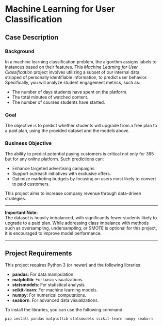 # Machine Learning for User Classification

## Case Description

### Background
In a machine learning classification problem, the algorithm assigns labels to instances based on their features. This *Machine Learning for User Classification* project involves utilizing a subset of our internal data, stripped of personally identifiable information, to predict user behavior. Specifically, you will analyze student engagement metrics, such as:
- The number of days students have spent on the platform.
- The total minutes of watched content.
- The number of courses students have started.

### Goal
The objective is to predict whether students will upgrade from a free plan to a paid plan, using the provided dataset and the models above.

### Business Objective
The ability to predict potential paying customers is critical not only for 365 but for any online platform. Such predictions can:
- Enhance targeted advertising campaigns.
- Support outreach initiatives with exclusive offers.
- Optimize marketing budgets by focusing on users most likely to convert to paid customers.

This project aims to increase company revenue through data-driven strategies.

---

**Important Note:**  
The dataset is heavily imbalanced, with significantly fewer students likely to upgrade to a paid plan. While addressing class imbalance with methods such as oversampling, undersampling, or SMOTE is optional for this project, it is encouraged to improve model performance.

---

## Project Requirements
This project requires Python 3 (or newer) and the following libraries:

- **pandas**: For data manipulation.
- **matplotlib**: For basic visualizations.
- **statsmodels**: For statistical analysis.
- **scikit-learn**: For machine learning models.
- **numpy**: For numerical computations.
- **seaborn**: For advanced data visualizations.

To install the libraries, you can use the following command:
```bash
pip install pandas matplotlib statsmodels scikit-learn numpy seaborn

